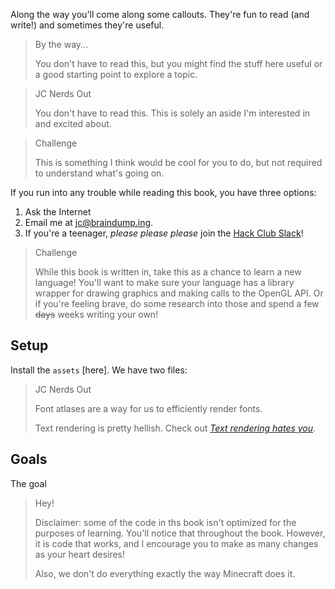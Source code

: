 Along the way you'll come along some callouts. They're fun to read (and write!) and sometimes they're useful.

> By the way...
>
> You don't have to read this, but you might find the stuff here useful or a good starting point to explore a topic.

> JC Nerds Out
>
> You don't have to read this. This is solely an aside I'm interested in and excited about. 

> Challenge
>
> This is something I think would be cool for you to do, but not required to understand what's going on.

If you run into any trouble while reading this book, you have three options: 

1. Ask the Internet
2. Email me at [jc@braindump.ing]().
3. If you're a teenager, *please please please* join the [Hack Club Slack]()!

> Challenge
>
> While this book is written in, take this as a chance to learn a new language! You'll want to make sure your language has a library wrapper for drawing graphics and making calls to the OpenGL API. Or if you're feeling brave, do some research into those and spend a few ~~days~~ weeks writing your own!

## Setup

Install the `assets` [here]. We have two files:

> JC Nerds Out
>
> Font atlases are a way for us to efficiently render fonts.
>
> Text rendering is pretty hellish. Check out [*Text rendering hates you*](https://faultlore.com/blah/text-hates-you/).

## Goals

The goal

> Hey!
>
> Disclaimer: some of the code in ths book isn't optimized for the purposes of learning. You'll notice that throughout the book. However, it is code that works, and I encourage you to make as many changes as your heart desires!
>
> Also, we don't do everything exactly the way Minecraft does it.